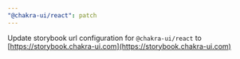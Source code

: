 ```yaml
---
"@chakra-ui/react": patch
---
```


Update storybook url configuration for `@chakra-ui/react` to
[https://storybook.chakra-ui.com](https://storybook.chakra-ui.com)
